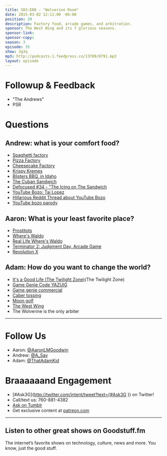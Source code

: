 ```yaml
---
title: S03:E08 - "Wolverine Room"
date: 2015-03-02 12:11:00 -06:00
position: 29
description: Factory food, arcade games, and arbitration.
sponsor: The West Wing and its 7 glorious seasons.
sponsor-link: 
sponsor-copy: 
season: 3
episode: 35
show: 3g3q
mp3: http://podcasts-1.feedpress.co/13789/8791.mp3
layout: episode
---
```


# Followup & Feedback
- "The Andrews"
- PSR

# Questions

## Andrew: what is your comfort food?
- [Spaghetti factory](http://www.osf.com/)
- [Pizza Factory](http://pizzafactory.com/)
- [Cheesecake Factory](http://www.thecheesecakefactory.com/)
- [Krispy Kremes](http://www.krispykreme.com/)
- [Blisters BBQ, in Idaho](https://www.facebook.com/blistersbbq)
- [The Cuban Sandwich](http://en.wikipedia.org/wiki/Cuban_sandwich)
- [Defocused #34 - "The Icing on The Sandwich](http://defocused.co/defocused/ep-34-the-icing-on-the-sandwich.html)
- [YouTube Bozo: Tai Lopez](https://www.youtube.com/user/tailopezofficial/featured?spfreload=10)
- [Hillarious Reddit Thread about YouTube Bozo](http://www.reddit.com/r/OutOfTheLoop/comments/2v93u7/who_is_this_guy_that_just_bought_a_new/)
- [YouTube bozo parody](http://youtu.be/z5Jxe3XHCEk)

## Aaron: What is your least favorite place?
- [Prostitots](http://www.urbandictionary.com/define.php?term=Prostitot)
- [Where's Waldo](http://en.wikipedia.org/wiki/Where's_Wally%3F)
- [Real Life Where's Waldo](http://imgur.com/a/Mi9p7)
- [Terminator 2: Judgment Day, Arcade Game](http://en.wikipedia.org/wiki/Terminator_2:_Judgment_Day_(arcade_game))
- [Revolution X](http://en.wikipedia.org/wiki/Revolution_X)

## Adam: How do you want to change the world?
- [It's a Good Life (The Twilight Zone)](http://en.wikipedia.org/wiki/It's_a_Good_Life_(The_Twilight_Zone))(The Twilight Zone)
- [Game Genie Code YAZUIG](http://www.gamegenie.com/cheats/gamegenie/nes/super_mario_bros.html)
- [Game genie commercial](http://www.youtube.com/watch?v=kiu4DymYjX8)
- [Caber tossing](http://en.wikipedia.org/wiki/Caber_toss)
- [Moon golf](http://www.moongolfclub.com/)
- [The West Wing](http://www.imdb.com/title/tt0200276/)
- The Wolverine is the only arbiter

***

# Follow Us

* Aaron: [@AaronLMGoodwin](http://twitter.com/aaronlmgoodwin)
* Andrew: [@A_Sav](http://twitter.com/a_sav)
* Adam: [@ThatAdamKid](http://twitter.com/thatadamkid)

# Braaaaaand Engagement

* [#Ask3G](http://twitter.com/intent/tweet?text={#Ask3G }) on Twitter!
* Call/text us: 760-881-4382
* [Ask on Tumblr](http://3g3q.co/ask)
* Get exclusive content at [patreon.com](http://www.patreon.com/3g3q)

---

## Listen to other great shows on Goodstuff.fm

The internet’s favorite shows on technology, culture, news and more. You know, just the good stuff.
